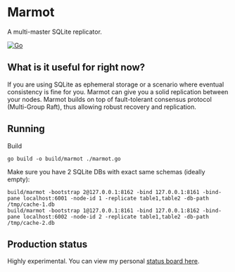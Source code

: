 # Marmot
A multi-master SQLite replicator.  

[![Go](https://github.com/maxpert/marmot/actions/workflows/go.yml/badge.svg)](https://github.com/maxpert/marmot/actions/workflows/go.yml)

## What is it useful for right now?
If you are using SQLite as ephemeral storage or a scenario where eventual consistency is fine for you.
Marmot can give you a solid replication between your nodes. Marmot builds on top of fault-tolerant
consensus protocol (Multi-Group Raft), thus allowing robust recovery and replication. 

## Running

Build
```shell
go build -o build/marmot ./marmot.go
```

Make sure you have 2 SQLite DBs with exact same schemas (ideally empty):

```shell
build/marmot -bootstrap 2@127.0.0.1:8162 -bind 127.0.0.1:8161 -bind-pane localhost:6001 -node-id 1 -replicate table1,table2 -db-path /tmp/cache-1.db
build/marmot -bootstrap 1@127.0.0.1:8161 -bind 127.0.0.1:8162 -bind-pane localhost:6002 -node-id 2 -replicate table1,table2 -db-path /tmp/cache-2.db
```

## Production status

Highly experimental. You can view my personal [status board here](https://sibte.notion.site/Marmot-Plan-056983fad27a49d4a16fb91031e6ab98).
